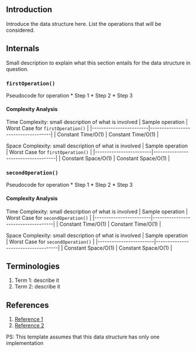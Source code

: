 ## Introduction
Introduce the data structure here. List the operations that will be considered.

## Internals
Small description to explain what this section entails for the data structure in question.

### `firstOperation()`
Pseudocode for operation
    * Step 1
    * Step 2
    * Step 3

#### Complexity Analysis
Time Complexity: small description of what is involved
| Sample operation       | Worst Case for `firstOperation()`  |
|------------------------|------------------------------------|
| Constant Time/O(1)     | Constant Time/O(1)                 |

Space Complexity: small description of what is involved
| Sample operation       | Worst Case for `firstOperation()`  |
|------------------------|------------------------------------|
| Constant Space/O(1)     | Constant Space/O(1)               |

### `secondOperation()`
Pseudocode for operation
    * Step 1
    * Step 2
    * Step 3

#### Complexity Analysis
Time Complexity: small description of what is involved
| Sample operation       | Worst Case for `secondOperation()` |
|------------------------|------------------------------------|
| Constant Time/O(1)     | Constant Time/O(1)                 |

Space Complexity: small description of what is involved
| Sample operation       | Worst Case for `secondOperation()` |
|------------------------|------------------------------------|
| Constant Space/O(1)    | Constant Space/O(1)                |

## Terminologies
1. Term 1: describe it
2. Term 2: describe it

## References
1. [Reference 1](link-to-reference)
2. [Reference 2](link-to-reference)

PS: This template assumes that this data structure has only one implementation